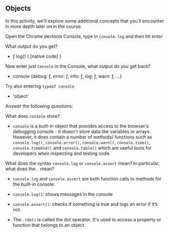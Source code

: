 ## Objects

In this activity, we'll explore some additional concepts that you'll encounter in more depth later on in the course.

Open the Chrome devtools Console, type in `console.log` and then hit enter

What output do you get? 

- ƒ log() { [native code] }

Now enter just `console` in the Console, what output do you get back?

- console {debug: ƒ, error: ƒ, info: ƒ, log: ƒ, warn: ƒ, …}

Try also entering `typeof console`

- 'object'

Answer the following questions:

What does `console` store?

- `console` is a built-in object that provides access to the browser's debugging console - it doesn't store data like variables or arrays. However, it does contain  a number of methods/ functions such as `console.log()`, `console.error()`, `console.warn()`, `console.time()`, `console.timeEnd()` and `console.table()` which are useful tools for developers when inspecting and testing code.

What does the syntax `console.log` or `console.assert` mean? In particular, what does the `.` mean?

- `console.log` and `console.assert` are both function calls to methods for the built-in console:

- `console.log()`: shows messages in the console

- `console.assert()`: checks if something is true and logs an error if it’s not.

- The `.(dot)` is called the dot operator. It's used to access a property or function that belongs to an object